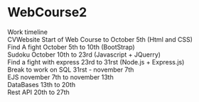 # WebCourse2  
Work timeline  
CVWebsite Start of Web Course to October 5th (Html and CSS)  
Find A fight October 5th to 10th (BootStrap)  
Sudoku October 10th to 23rd (Javascript + JQuerry)  
Find a fight with express 23rd to 31rst (Node.js + Express.js)  
Break to work on SQL 31rst - november 7th  
EJS november 7th to november 13th  
DataBases 13th to 20th  
Rest API 20th to 27th  
